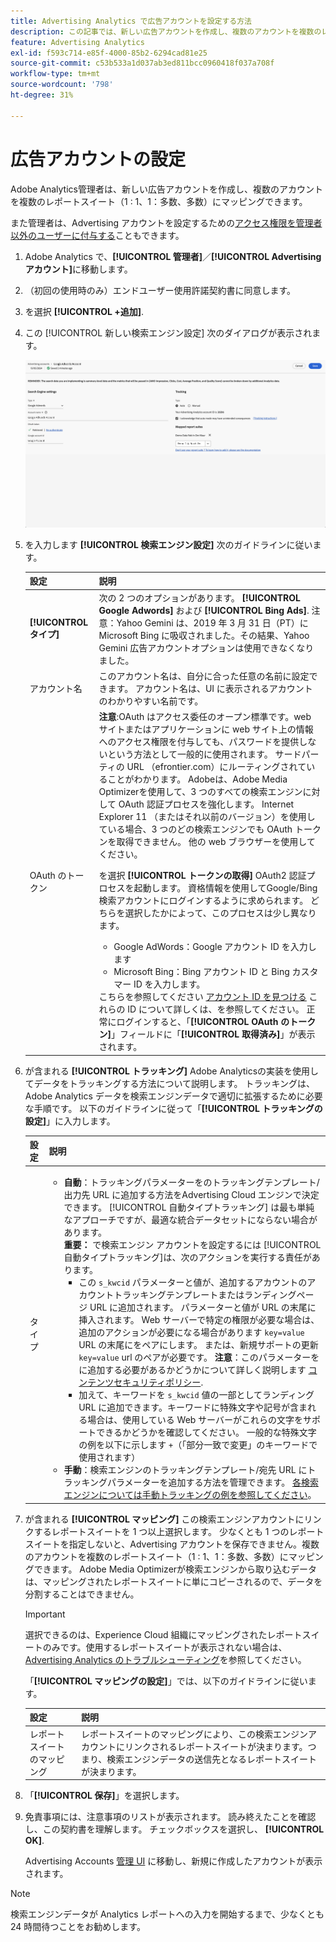 ```yaml
---
title: Advertising Analytics で広告アカウントを設定する方法
description: この記事では、新しい広告アカウントを作成し、複数のアカウントを複数のレポートスイートにマッピングする方法について説明します。
feature: Advertising Analytics
exl-id: f593c714-e85f-4000-85b2-6294cad81e25
source-git-commit: c53b533a1d037ab3ed811bcc0960418f037a708f
workflow-type: tm+mt
source-wordcount: '798'
ht-degree: 31%

---
```


# 広告アカウントの設定

Adobe Analytics管理者は、新しい広告アカウントを作成し、複数のアカウントを複数のレポートスイート（1 : 1、1：多数、多数）にマッピングできます。

また管理者は、Advertising アカウントを設定するための[アクセス権限を管理者以外のユーザーに付与する](/help/integrate/c-advertising-analytics/overview.md#section_FCC58EB635954A32990D4E67B52B4369)こともできます。

<!--
![](assets/aa_accounts.png)
-->

1. Adobe Analytics で、**[!UICONTROL 管理者]**／**[!UICONTROL Advertising アカウント]**&#x200B;に移動します。
1. （初回の使用時のみ）エンドユーザー使用許諾契約書に同意します。
1. を選択 **[!UICONTROL +追加]**.
1. この [!UICONTROL 新しい検索エンジン設定] 次のダイアログが表示されます。

   ![](assets/aa-new-se-account.png)

1. を入力します **[!UICONTROL 検索エンジン設定]** 次のガイドラインに従います。

   | 設定 | 説明 |
   | --- | --- |
   | **[!UICONTROL タイプ]** | 次の 2 つのオプションがあります。 **[!UICONTROL Google Adwords]** および **[!UICONTROL Bing Ads]**.  注意：Yahoo Gemini は、2019 年 3 月 31 日（PT）に Microsoft Bing に吸収されました。その結果、Yahoo Gemini 広告アカウントオプションは使用できなくなりました。 |
   | アカウント名 | このアカウント名は、自分に合った任意の名前に設定できます。  アカウント名は、UI に表示されるアカウントのわかりやすい名前です。 |
   | OAuth のトークン | **注意**:OAuth はアクセス委任のオープン標準です。web サイトまたはアプリケーションに web サイト上の情報へのアクセス権限を付与しても、パスワードを提供しないという方法として一般的に使用されます。 サードパーティの URL （efrontier.com）にルーティングされていることがわかります。 Adobeは、Adobe Media Optimizerを使用して、3 つのすべての検索エンジンに対して OAuth 認証プロセスを強化します。 Internet Explorer 11 （またはそれ以前のバージョン）を使用している場合、3 つのどの検索エンジンでも OAuth トークンを取得できません。 他の web ブラウザーを使用してください。<p>を選択 **[!UICONTROL トークンの取得]** OAuth2 認証プロセスを起動します。 資格情報を使用してGoogle/Bing 検索アカウントにログインするように求められます。 どちらを選択したかによって、このプロセスは少し異なります。 <ul><li>Google AdWords：Google アカウント ID を入力します</li><li>Microsoft Bing：Bing アカウント ID と Bing カスタマー ID を入力します。</li></ul>こちらを参照してください [アカウント ID を見つける](/help/integrate/c-advertising-analytics/c-adanalytics-workflow/aa-locate-account-id.md) これらの ID について詳しくは、を参照してください。 正常にログインすると、「**[!UICONTROL OAuth のトークン]**」フィールドに「**[!UICONTROL 取得済み]**」が表示されます。 |

1. が含まれる **[!UICONTROL トラッキング]** Adobe Analyticsの実装を使用してデータをトラッキングする方法について説明します。 トラッキングは、Adobe Analytics データを検索エンジンデータで適切に拡張するために必要な手順です。
以下のガイドラインに従って「**[!UICONTROL トラッキングの設定]**」に入力します。

   | 設定 | 説明 |
   | --- | --- |
   | タイプ | <ul><li>**自動**：トラッキングパラメーターをのトラッキングテンプレート/出力先 URL に追加する方法をAdvertising Cloud エンジンで決定できます。 [!UICONTROL 自動タイプトラッキング] は最も単純なアプローチですが、最適な統合データセットにならない場合があります。<br>**重要：** で検索エンジン アカウントを設定するには [!UICONTROL 自動タイプトラッキング]は、次のアクションを実行する責任があります。<ul><li>この `s_kwcid` パラメーターと値が、追加するアカウントのアカウントトラッキングテンプレートまたはランディングページ URL に追加されます。 パラメーターと値が URL の末尾に挿入されます。 Web サーバーで特定の権限が必要な場合は、追加のアクションが必要になる場合があります `key=value` URL の末尾にをペアにします。 または、新規サポートの更新 `key=value` url のペアが必要です。 **注意**：このパラメーターをに追加する必要があるかどうかについて詳しく説明します [コンテンツセキュリティポリシー](https://experienceleague.adobe.com/en/docs/id-service/using/reference/csp).</li><li>加えて、キーワードを `s_kwcid` 値の一部としてランディング URL に追加できます。キーワードに特殊文字や記号が含まれる場合は、使用している Web サーバーがこれらの文字をサポートできるかどうかを確認してください。 一般的な特殊文字の例を以下に示します `+`（「部分一致で変更」のキーワードで使用されます）</li></ul></li><li>**手動**：検索エンジンのトラッキングテンプレート/宛先 URL にトラッキングパラメーターを追加する方法を管理できます。 [各検索エンジンについては手動トラッキングの例を参照してください](/help/integrate/c-advertising-analytics/c-adanalytics-workflow/aa-manual-vs-automatic-tracking.md)。</li></ul> |

1. が含まれる **[!UICONTROL マッピング]** この検索エンジンアカウントにリンクするレポートスイートを 1 つ以上選択します。 少なくとも 1 つのレポートスイートを指定しないと、Advertising アカウントを保存できません。複数のアカウントを複数のレポートスイート（1 : 1、1：多数、多数）にマッピングできます。 Adobe Media Optimizerが検索エンジンから取り込むデータは、マッピングされたレポートスイートに単にコピーされるので、データを分割することはできません。

   >[!IMPORTANT]
   >
   >選択できるのは、Experience Cloud 組織にマッピングされたレポートスイートのみです。使用するレポートスイートが表示されない場合は、[Advertising Analytics のトラブルシューティング](/help/integrate/c-advertising-analytics/c-adanalytics-workflow/aa-troubleshooting.md)を参照してください。

   「**[!UICONTROL マッピングの設定]**」では、以下のガイドラインに従います。

   | 設定 | 説明 |
   | --- | --- |
   | レポートスイートのマッピング | レポートスイートのマッピングにより、この検索エンジンアカウントにリンクされるレポートスイートが決まります。つまり、検索エンジンデータの送信先となるレポートスイートが決まります。 |


1. 「**[!UICONTROL 保存]**」を選択します。
1. 免責事項には、注意事項のリストが表示されます。 読み終えたことを確認し、この契約書を理解します。 チェックボックスを選択し、 **[!UICONTROL OK]**.

   Advertising Accounts [管理 UI](/help/integrate/c-advertising-analytics/c-adanalytics-workflow/aa-manage-ad-accounts.md) に移動し、新規に作成したアカウントが表示されます。

>[!NOTE]
>
>検索エンジンデータが Analytics レポートへの入力を開始するまで、少なくとも 24 時間待つことをお勧めします。
